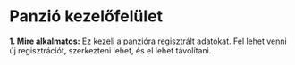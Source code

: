 # Panzió kezelőfelület
**1. Mire alkalmatos:** Ez kezeli a panzióra regisztrált adatokat. Fel lehet venni új regisztrációt, szerkezteni lehet, és el lehet távolítani.
